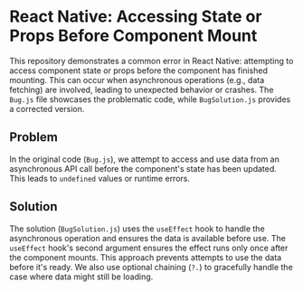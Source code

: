 # React Native: Accessing State or Props Before Component Mount

This repository demonstrates a common error in React Native: attempting to access component state or props before the component has finished mounting. This can occur when asynchronous operations (e.g., data fetching) are involved, leading to unexpected behavior or crashes.  The `Bug.js` file showcases the problematic code, while `BugSolution.js` provides a corrected version.

## Problem

In the original code (`Bug.js`), we attempt to access and use data from an asynchronous API call before the component's state has been updated.  This leads to `undefined` values or runtime errors.

## Solution

The solution (`BugSolution.js`) uses the `useEffect` hook to handle the asynchronous operation and ensures the data is available before use. The `useEffect` hook's second argument ensures the effect runs only once after the component mounts.   This approach prevents attempts to use the data before it's ready. We also use optional chaining (`?.`) to gracefully handle the case where data might still be loading.
